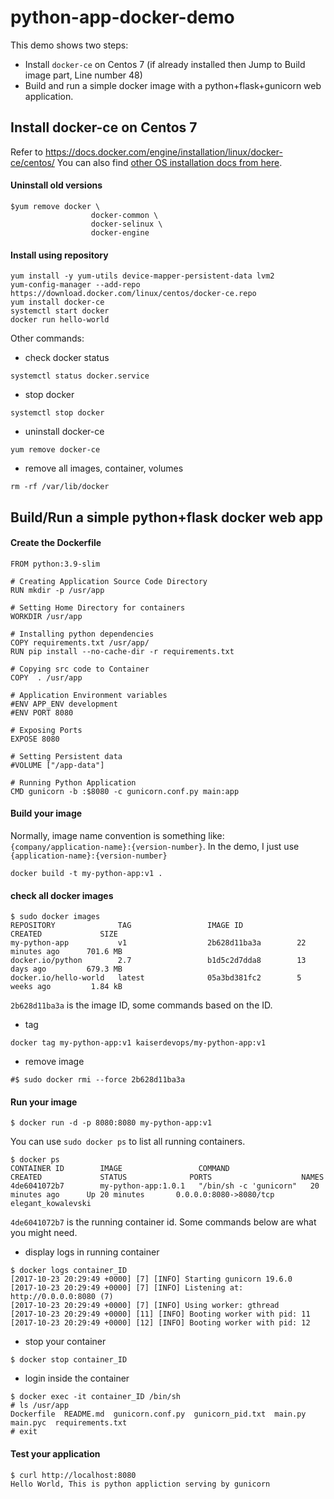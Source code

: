 # python-app-docker-demo
This demo shows two steps:
+ Install `docker-ce` on Centos 7 (if already installed then Jump to Build image part, Line number 48)
+ Build and run a simple docker image with a python+flask+gunicorn web application.

## Install docker-ce on Centos 7
Refer to https://docs.docker.com/engine/installation/linux/docker-ce/centos/
You can also find [other OS installation docs from here](https://docs.docker.com/engine/installation).

#### Uninstall old versions
```
$yum remove docker \
                  docker-common \
                  docker-selinux \
                  docker-engine
```

#### Install using repository
```
yum install -y yum-utils device-mapper-persistent-data lvm2
yum-config-manager --add-repo https://download.docker.com/linux/centos/docker-ce.repo
yum install docker-ce
systemctl start docker
docker run hello-world
```

Other commands: 
+ check docker status 
```
systemctl status docker.service
```

+ stop docker 
```
systemctl stop docker
```

+ uninstall docker-ce
```
yum remove docker-ce
```

+ remove all images, container, volumes
```
rm -rf /var/lib/docker
```

## Build/Run a simple python+flask docker web app 

#### Create the Dockerfile

```
FROM python:3.9-slim

# Creating Application Source Code Directory
RUN mkdir -p /usr/app

# Setting Home Directory for containers
WORKDIR /usr/app

# Installing python dependencies
COPY requirements.txt /usr/app/
RUN pip install --no-cache-dir -r requirements.txt

# Copying src code to Container
COPY  . /usr/app

# Application Environment variables
#ENV APP_ENV development
#ENV PORT 8080

# Exposing Ports
EXPOSE 8080

# Setting Persistent data
#VOLUME ["/app-data"]

# Running Python Application
CMD gunicorn -b :$8080 -c gunicorn.conf.py main:app
```

#### Build your image
Normally, image name convention is something like: `
{company/application-name}:{version-number}`. In the demo, I just use `{application-name}:{version-number}`

```
docker build -t my-python-app:v1 .
```

#### check all docker images
```
$ sudo docker images
REPOSITORY              TAG                 IMAGE ID            CREATED             SIZE
my-python-app           v1                  2b628d11ba3a        22 minutes ago      701.6 MB
docker.io/python        2.7                 b1d5c2d7dda8        13 days ago         679.3 MB
docker.io/hello-world   latest              05a3bd381fc2        5 weeks ago         1.84 kB
```

`2b628d11ba3a` is the image ID, some commands based on the ID.

+ tag 
```
docker tag my-python-app:v1 kaiserdevops/my-python-app:v1
```

+ remove image
```
#$ sudo docker rmi --force 2b628d11ba3a
```

#### Run your image
```
$ docker run -d -p 8080:8080 my-python-app:v1
```


You can use `sudo docker ps` to list all running containers. 
```
$ docker ps
CONTAINER ID        IMAGE                 COMMAND                  CREATED             STATUS              PORTS                    NAMES
4de6041072b7        my-python-app:1.0.1   "/bin/sh -c 'gunicorn"   20 minutes ago      Up 20 minutes       0.0.0.0:8080->8080/tcp   elegant_kowalevski
```

`4de6041072b7` is the running container id. Some commands below are what you might need.

+ display logs in running container
```
$ docker logs container_ID
[2017-10-23 20:29:49 +0000] [7] [INFO] Starting gunicorn 19.6.0
[2017-10-23 20:29:49 +0000] [7] [INFO] Listening at: http://0.0.0.0:8080 (7)
[2017-10-23 20:29:49 +0000] [7] [INFO] Using worker: gthread
[2017-10-23 20:29:49 +0000] [11] [INFO] Booting worker with pid: 11
[2017-10-23 20:29:49 +0000] [12] [INFO] Booting worker with pid: 12

```

+ stop your container
```
$ docker stop container_ID
```

+ login inside the container
```
$ docker exec -it container_ID /bin/sh
# ls /usr/app
Dockerfile  README.md  gunicorn.conf.py  gunicorn_pid.txt  main.py  main.pyc  requirements.txt
# exit
```

#### Test your application
```
$ curl http://localhost:8080
Hello World, This is python appliction serving by gunicorn
```
